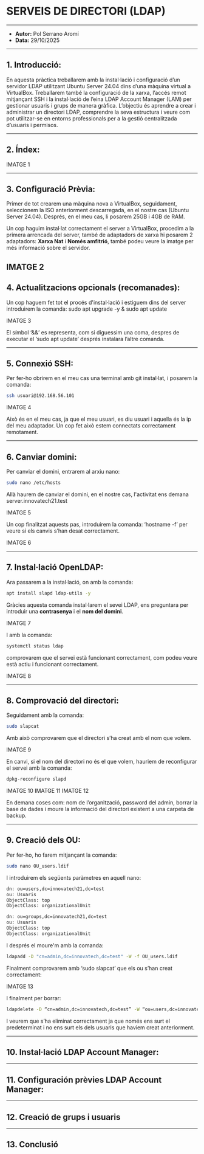 # SERVEIS DE DIRECTORI (LDAP)
---
- **Autor:** Pol Serrano Aromí
- **Data:** 29/10/2025

---
## 1. Introducció:
En aquesta pràctica treballarem amb la instal·lació i configuració d’un servidor LDAP utilitzant Ubuntu Server 24.04 dins d’una màquina virtual a VirtualBox. Treballarem també la configuració de la xarxa, l’accés remot mitjançant SSH i la instal·lació de l’eina LDAP Account Manager (LAM) per gestionar usuaris i grups de manera gràfica. L’objectiu és aprendre a crear i administrar un directori LDAP, comprendre la seva estructura i veure com pot utilitzar-se en entorns professionals per a la gestió centralitzada d’usuaris i permisos.

---
## 2. Índex:

IMATGE 1

---
## 3. Configuració Prèvia:

Primer de tot crearem una màquina nova a VirtualBox, seguidament, seleccionem la ISO anteriorment descarregada, en el nostre cas (Ubuntu Server 24.04). Després, en el meu cas, li posarem 25GB i 4GB de RAM.

Un cop haguim instal·lat correctament el server a VirtualBox, procedim a la primera arrencada del server, també de adaptadors de xarxa hi posarem 2 adaptadors: **Xarxa Nat** i **Només amfitrió**, també podeu veure la imatge per més informació sobre el servidor.

IMATGE 2
---
## 4. Actualitzacions opcionals (recomanades):

Un cop haguem fet tot el procés d'instal·lació i estiguem dins del server introduirem la comanda: sudo apt upgrade -y & sudo apt update

IMATGE 3

El símbol ‘&&’ es representa, com si diguessim una coma, despres de executar el ‘sudo apt update’ després instalara l’altre comanda.

---
## 5. Connexió SSH:

Per fer-ho obrirem en el meu cas una terminal amb git instal·lat, i posarem la comanda: 

```bash
ssh usuari@192.168.56.101 
```

IMATGE 4

Això és en el meu cas, ja que el meu usuari, es diu usuari i aquella és la ip del meu adaptador. Un cop fet això estem connectats correctament remotament.

---
## 6. Canviar domini:

Per canviar el domini, entrarem al arxiu nano: 

```bash
sudo nano /etc/hosts
```

Allà haurem de canviar el domini, en el nostre cas, l'activitat ens demana server.innovatech21.test

IMATGE 5

Un cop finalitzat aquests pas, introduirem la comanda: ‘hostname -f’ per veure si els canvis s’han desat correctament.

IMATGE 6

---
## 7. Instal·lació OpenLDAP:

Ara passarem a la instal·lació, on amb la comanda: 

```bash
apt install slapd ldap-utils -y 
```

Gràcies aquesta comanda instal·larem el sevei LDAP, ens preguntara per introduir una **contrasenya** i el **nom del domini**.

IMATGE 7

I amb la comanda:

```bash
systemctl status ldap
```

comprovarem que el servei està funcionant correctament, com podeu veure està actiu i funcionant correctament.

IMATGE 8

---
## 8. Comprovació del directori:

Seguidament amb la comanda:

```bash
sudo slapcat
```

Amb això comprovarem que el directori s’ha creat amb el nom que volem.

IMATGE 9

En canvi, si el nom del directori no és el que volem, hauriem de reconfigurar el servei amb la comanda: 

```bash
dpkg-reconfigure slapd
```

IMATGE 10
IMATGE 11
IMATGE 12

En demana coses com: nom de l’organització, password del admin, borrar la base de dades i moure la informació del directori existent a una carpeta de backup.

---
## 9. Creació dels OU:

Per fer-ho, ho farem mitjançant la comanda: 

```bash
sudo nano OU_users.ldif 
```

I introduirem els següents paràmetres en aquell nano:

```bash
dn: ou=users,dc=innovatech21,dc=test
ou: Usuaris
ObjectClass: top
ObjectClass: organizationalUnit

dn: ou=groups,dc=innovatech21,dc=test
ou: Usuaris
ObjectClass: top
ObjectClass: organizationalUnit
```

I després el moure'm amb la comanda:

```bash
ldapadd -D "cn=admin,dc=innovatech,dc=test" -W -f OU_users.ldif
```

Finalment comprovarem amb ‘sudo slapcat’ que els ou s’han creat correctament:

IMATGE 13

I finalment per borrar: 

```bash
ldapdelete -D “cn=admin,dc=innovatech,dc=test” -W “ou=users,dc=innovatech,dc=test
```

I veurem que s’ha eliminat correctament ja que només ens surt el predeterminat i no ens surt els dels usuaris que haviem creat anteriorment.

---
## 10. Instal·lació LDAP Account Manager:

---
## 11. Configuración prèvies LDAP Account Manager:

---
## 12. Creació de grups i usuaris

---
## 13. Conclusió
